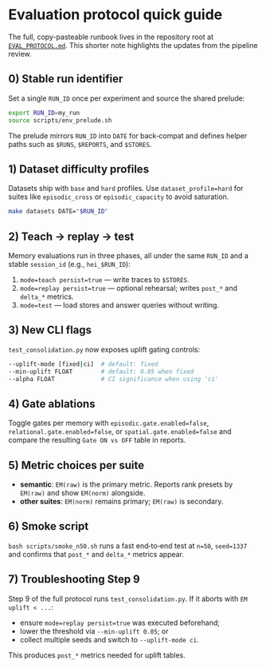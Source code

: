 # Evaluation protocol quick guide

The full, copy-pasteable runbook lives in the repository root at
[`EVAL_PROTOCOL.md`](../EVAL_PROTOCOL.md). This shorter note highlights the
updates from the pipeline review.

## 0) Stable run identifier

Set a single `RUN_ID` once per experiment and source the shared prelude:

```bash
export RUN_ID=my_run
source scripts/env_prelude.sh
```

The prelude mirrors `RUN_ID` into `DATE` for back‑compat and defines helper
paths such as `$RUNS`, `$REPORTS`, and `$STORES`.

## 1) Dataset difficulty profiles

Datasets ship with `base` and `hard` profiles. Use `dataset_profile=hard` for
suites like `episodic_cross` or `episodic_capacity` to avoid saturation.

```bash
make datasets DATE="$RUN_ID"
```

## 2) Teach → replay → test

Memory evaluations run in three phases, all under the same `RUN_ID` and a
stable `session_id` (e.g., `hei_$RUN_ID`):

1. `mode=teach persist=true` — write traces to `$STORES`.
2. `mode=replay persist=true` — optional rehearsal; writes `post_*` and
   `delta_*` metrics.
3. `mode=test` — load stores and answer queries without writing.

## 3) New CLI flags

`test_consolidation.py` now exposes uplift gating controls:

```bash
--uplift-mode [fixed|ci]  # default: fixed
--min-uplift FLOAT        # default: 0.05 when fixed
--alpha FLOAT             # CI significance when using 'ci'
```

## 4) Gate ablations

Toggle gates per memory with `episodic.gate.enabled=false`,
`relational.gate.enabled=false`, or `spatial.gate.enabled=false` and compare
the resulting `Gate ON vs OFF` table in reports.

## 5) Metric choices per suite

- **semantic**: `EM(raw)` is the primary metric. Reports rank presets by
  `EM(raw)` and show `EM(norm)` alongside.
- **other suites**: `EM(norm)` remains primary; `EM(raw)` is secondary.

## 6) Smoke script

`bash scripts/smoke_n50.sh` runs a fast end‑to‑end test at `n=50`,
`seed=1337` and confirms that `post_*` and `delta_*` metrics appear.

## 7) Troubleshooting Step 9

Step 9 of the full protocol runs `test_consolidation.py`. If it aborts with
`EM uplift < ...`:

- ensure `mode=replay persist=true` was executed beforehand;
- lower the threshold via `--min-uplift 0.05`; or
- collect multiple seeds and switch to `--uplift-mode ci`.

This produces `post_*` metrics needed for uplift tables.
